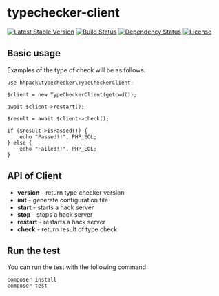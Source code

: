 typechecker-client
======================================

[![Latest Stable Version](https://poser.pugx.org/hhpack/typechecker-client/version)](https://packagist.org/packages/hhpack/typechecker-client)
[![Build Status](https://travis-ci.org/hhpack/typechecker-client.svg?branch=master)](https://travis-ci.org/hhpack/typechecker-client)
[![Dependency Status](https://www.versioneye.com/user/projects/5634664636d0ab0016001f3b/badge.svg?style=flat)](https://www.versioneye.com/user/projects/5634664636d0ab0016001f3b)
[![License](https://poser.pugx.org/hhpack/typechecker-client/license)](https://packagist.org/packages/hhpack/typechecker-client)

Basic usage
--------------------------------------

Examples of the type of check will be as follows.

```hack
use hhpack\typechecker\TypeCheckerClient;

$client = new TypeCheckerClient(getcwd());

await $client->restart();

$result = await $client->check();

if ($result->isPassed()) {
    echo "Passed!!", PHP_EOL;
} else {
    echo "Failed!!", PHP_EOL;
}
```

API of Client
--------------------------------------

* **version** - return type checker version  
* **init** - generate configuration file
* **start** - starts a hack server
* **stop** - stops a hack server
* **restart** - restarts a hack server
* **check** - return result of type check

Run the test
----------------------------------------

You can run the test with the following command.

	composer install
	composer test
